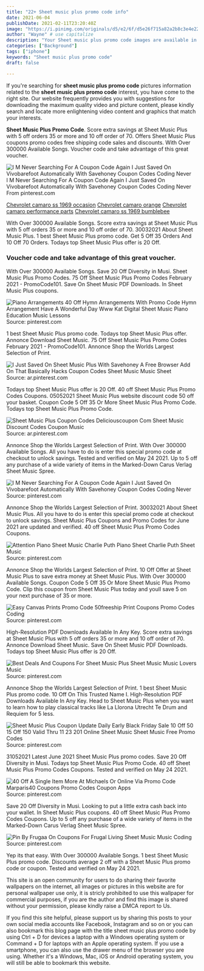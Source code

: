 ```yaml
---
title: "22+ Sheet music plus promo code info"
date: 2021-06-04
publishDate: 2021-02-11T23:20:40Z
image: "https://i.pinimg.com/originals/d5/e2/6f/d5e26f715a82a2b8c3e4e2224f737a28.png"
author: "Wayne" # use capitalize
description: "Your Sheet music plus promo code images are available in this site. Sheet music plus promo code are a topic that is being searched for and liked by netizens now. You can Download the Sheet music plus promo code files here. Download all free photos."
categories: ["Background"]
tags: ["iphone"]
keywords: "Sheet music plus promo code"
draft: false

---
```


If you're searching for **sheet music plus promo code** pictures information related to the **sheet music plus promo code** interest, you have come to the right  site.  Our website frequently  provides you with  suggestions  for downloading  the maximum  quality video and picture  content, please kindly search and locate more enlightening video content and graphics  that match your interests.

**Sheet Music Plus Promo Code**. Score extra savings at Sheet Music Plus with 5 off orders 35 or more and 10 off order of 70. Offers Sheet Music Plus coupons promo codes free shipping code sales and discounts. With Over 300000 Available Songs. Voucher code and take advantage of this great voucher.

![I M Never Searching For A Coupon Code Again I Just Saved On Vivobarefoot Automatically With Savehoney Coupon Codes Coding Never](https://i.pinimg.com/originals/08/8f/6d/088f6d3fdc256a93439d3b6f0f401cd6.png "I M Never Searching For A Coupon Code Again I Just Saved On Vivobarefoot Automatically With Savehoney Coupon Codes Coding Never")
I M Never Searching For A Coupon Code Again I Just Saved On Vivobarefoot Automatically With Savehoney Coupon Codes Coding Never From pinterest.com

[Chevrolet camaro ss 1969 occasion](/chevrolet-camaro-ss-1969-occasion/)
[Chevrolet camaro orange](/chevrolet-camaro-orange/)
[Chevrolet camaro performance parts](/chevrolet-camaro-performance-parts/)
[Chevrolet camaro ss 1969 bumblebee](/chevrolet-camaro-ss-1969-bumblebee/)

With Over 300000 Available Songs. Score extra savings at Sheet Music Plus with 5 off orders 35 or more and 10 off order of 70. 30032021 About Sheet Music Plus. 1 best Sheet Music Plus promo code. Get 5 Off 35 Orders And 10 Off 70 Orders. Todays top Sheet Music Plus offer is 20 Off.

### Voucher code and take advantage of this great voucher.

With Over 300000 Available Songs. Save 20 Off Diversity in Musi. Sheet Music Plus Promo Codes. 75 Off Sheet Music Plus Promo Codes February 2021 - PromoCode101. Save On Sheet Music PDF Downloads. In Sheet Music Plus coupons.


![Piano Arrangements 40 Off Hymn Arrangements With Promo Code Hymn Arrangement Have A Wonderful Day Www Kat Digital Sheet Music Piano Education Music Lessons](https://i.pinimg.com/originals/6f/7f/0d/6f7f0d0d6a4ce989c33b60a0d558e702.jpg "Piano Arrangements 40 Off Hymn Arrangements With Promo Code Hymn Arrangement Have A Wonderful Day Www Kat Digital Sheet Music Piano Education Music Lessons")
Source: pinterest.com

1 best Sheet Music Plus promo code. Todays top Sheet Music Plus offer. Annonce Download Sheet Music. 75 Off Sheet Music Plus Promo Codes February 2021 - PromoCode101. Annonce Shop the Worlds Largest Selection of Print.

![I Just Saved On Sheet Music Plus With Savehoney A Free Browser Add On That Basically Hacks Coupon Codes Sheet Music Music Sheet](https://i.pinimg.com/originals/a2/4b/36/a24b36906dcfccce000cbc9802c96d59.png "I Just Saved On Sheet Music Plus With Savehoney A Free Browser Add On That Basically Hacks Coupon Codes Sheet Music Music Sheet")
Source: ar.pinterest.com

Todays top Sheet Music Plus offer is 20 Off. 40 off Sheet Music Plus Promo Codes Coupons. 05052021 Sheet Music Plus website discount code 50 off your basket. Coupon Code 5 Off 35 Or More Sheet Music Plus Promo Code. Todays top Sheet Music Plus Promo Code.

![Sheet Music Plus Coupon Codes Deliciouscoupon Com Sheet Music Discount Codes Coupon Music](https://i.pinimg.com/originals/88/80/07/8880079d435f19d78e5efd301bafd160.gif "Sheet Music Plus Coupon Codes Deliciouscoupon Com Sheet Music Discount Codes Coupon Music")
Source: ar.pinterest.com

Annonce Shop the Worlds Largest Selection of Print. With Over 300000 Available Songs. All you have to do is enter this special promo code at checkout to unlock savings. Tested and verified on May 24 2021. Up to 5 off any purchase of a wide variety of items in the Marked-Down Carus Verlag Sheet Music Spree.

![I M Never Searching For A Coupon Code Again I Just Saved On Vivobarefoot Automatically With Savehoney Coupon Codes Coding Never](https://i.pinimg.com/originals/08/8f/6d/088f6d3fdc256a93439d3b6f0f401cd6.png "I M Never Searching For A Coupon Code Again I Just Saved On Vivobarefoot Automatically With Savehoney Coupon Codes Coding Never")
Source: pinterest.com

Annonce Shop the Worlds Largest Selection of Print. 30032021 About Sheet Music Plus. All you have to do is enter this special promo code at checkout to unlock savings. Sheet Music Plus Coupons and Promo Codes for June 2021 are updated and verified. 40 off Sheet Music Plus Promo Codes Coupons.

![Attention Piano Sheet Music Charlie Puth Piano Sheet Charlie Puth Sheet Music](https://i.pinimg.com/originals/be/74/7c/be747c02b1f2b6211ff755bc39dc484f.png "Attention Piano Sheet Music Charlie Puth Piano Sheet Charlie Puth Sheet Music")
Source: pinterest.com

Annonce Shop the Worlds Largest Selection of Print. 10 Off Offer at Sheet Music Plus to save extra money at Sheet Music Plus. With Over 300000 Available Songs. Coupon Code 5 Off 35 Or More Sheet Music Plus Promo Code. Clip this coupon from Sheet Music Plus today and youll save 5 on your next purchase of 35 or more.

![Easy Canvas Prints Promo Code 50freeship Print Coupons Promo Codes Coding](https://i.pinimg.com/originals/1e/ef/70/1eef70f12fd0a5d0327c927955f4ee88.png "Easy Canvas Prints Promo Code 50freeship Print Coupons Promo Codes Coding")
Source: pinterest.com

High-Resolution PDF Downloads Available In Any Key. Score extra savings at Sheet Music Plus with 5 off orders 35 or more and 10 off order of 70. Annonce Download Sheet Music. Save On Sheet Music PDF Downloads. Todays top Sheet Music Plus offer is 20 Off.

![Best Deals And Coupons For Sheet Music Plus Sheet Music Music Lovers Music](https://i.pinimg.com/originals/eb/10/87/eb108744bd96a9240a9d77729580b5d4.png "Best Deals And Coupons For Sheet Music Plus Sheet Music Music Lovers Music")
Source: pinterest.com

Annonce Shop the Worlds Largest Selection of Print. 1 best Sheet Music Plus promo code. 10 Off On This Trusted Name I. High-Resolution PDF Downloads Available In Any Key. Head to Sheet Music Plus when you want to learn how to play classical tracks like La Llorona Utrecht Te Drum and Requiem for 5 less.

![Sheet Music Plus Coupon Update Daily Early Black Friday Sale 10 Off 50 15 Off 150 Valid Thru 11 23 201 Online Sheet Music Sheet Music Free Promo Codes](https://i.pinimg.com/originals/cc/1d/2b/cc1d2bbdcbe8e7a0249c1506d94ae572.png "Sheet Music Plus Coupon Update Daily Early Black Friday Sale 10 Off 50 15 Off 150 Valid Thru 11 23 201 Online Sheet Music Sheet Music Free Promo Codes")
Source: pinterest.com

31052021 Latest June 2021 Sheet Music Plus promo codes. Save 20 Off Diversity in Musi. Todays top Sheet Music Plus Promo Code. 40 off Sheet Music Plus Promo Codes Coupons. Tested and verified on May 24 2021.

![40 Off A Single Item More At Michaels Or Online Via Promo Code Marparis40 Coupons Promo Codes Coupon Apps](https://i.pinimg.com/originals/fb/39/da/fb39da35209c4bb62f27ccc996cc4fe5.png "40 Off A Single Item More At Michaels Or Online Via Promo Code Marparis40 Coupons Promo Codes Coupon Apps")
Source: pinterest.com

Save 20 Off Diversity in Musi. Looking to put a little extra cash back into your wallet. In Sheet Music Plus coupons. 40 off Sheet Music Plus Promo Codes Coupons. Up to 5 off any purchase of a wide variety of items in the Marked-Down Carus Verlag Sheet Music Spree.

![Pin By Frugaa On Coupons For Frugal Living Sheet Music Music Coding](https://i.pinimg.com/originals/d5/e2/6f/d5e26f715a82a2b8c3e4e2224f737a28.png "Pin By Frugaa On Coupons For Frugal Living Sheet Music Music Coding")
Source: pinterest.com

Yep its that easy. With Over 300000 Available Songs. 1 best Sheet Music Plus promo code. Discounts average 2 off with a Sheet Music Plus promo code or coupon. Tested and verified on May 24 2021.

This site is an open community for users to do sharing their favorite wallpapers on the internet, all images or pictures in this website are for personal wallpaper use only, it is stricly prohibited to use this wallpaper for commercial purposes, if you are the author and find this image is shared without your permission, please kindly raise a DMCA report to Us.

If you find this site helpful, please support us by sharing this posts to your own social media accounts like Facebook, Instagram and so on or you can also bookmark this blog page with the title sheet music plus promo code by using Ctrl + D for devices a laptop with a Windows operating system or Command + D for laptops with an Apple operating system. If you use a smartphone, you can also use the drawer menu of the browser you are using. Whether it's a Windows, Mac, iOS or Android operating system, you will still be able to bookmark this website.
